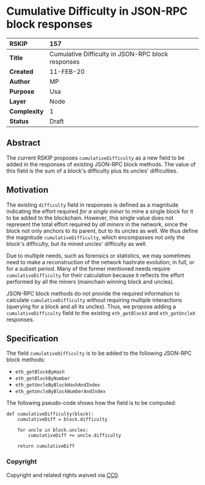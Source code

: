 # Cumulative Difficulty in JSON-RPC block responses

|RSKIP          |157           |
| :------------ |:-------------|
|**Title**      |Cumulative Difficulty in JSON-RPC block responses|
|**Created**    |11-FEB-20 |
|**Author**     |MP |
|**Purpose**    |Usa |
|**Layer**      |Node |
|**Complexity** |1 |
|**Status**     |Draft |

## Abstract

The current RSKIP proposes `cumulativeDifficulty` as a new field to be added in the responses of existing JSON-RPC block methods. The value of this field is the sum of a block's difficulty plus its uncles' difficulties.

## Motivation

The existing `difficulty` field in responses is defined as a magnitude indicating the effort required _for a single miner_ to mine a single block for it to be added to the blockchain. However, this single value does not represent the total effort required by _all miners_ in the network, since the block not only anchors to its parent, but to its uncles as well. We thus define the magnitude `cumulativeDifficulty`, which encompasses not only the block's difficulty, but its mined uncles' difficulty as well.

Due to multiple needs, such as forensics or statistics, we may sometimes need to make a reconstruction of the network hashrate evolution; in full, or for a subset period. Many of the former mentioned needs require `cumulativeDifficulty` for their calculation because it reflects the effort performed by all the miners (mainchain winning block and uncles).

JSON-RPC block methods do not provide the required information to calculate `cumulativeDifficulty` without requiring multiple interactions (querying for a block and all its uncles). Thus, we propose adding a `cumulativeDifficulty` field to the existing `eth_getBlockX` and `eth_getUncleX` responses.

## Specification

The field `cumulativeDifficulty` is to be added to the following JSON-RPC block methods:

* `eth_getBlockByHash`
* `eth_getBlockByNumber`
* `eth_getUncleByBlockHashAndIndex`
* `eth_getUncleByBlockNumberAndIndex`

The following pseudo-code shows how the field is to be computed:

```
def cumulativeDifficulty(block):
    cumulativeDiff = block.difficulty
    
    for uncle in block.uncles:
        cumulativeDiff += uncle.difficulty

    return cumulativeDiff
```

### Copyright

Copyright and related rights waived via [CC0](https://creativecommons.org/publicdomain/zero/1.0/).
